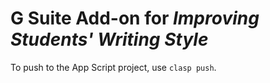 # G Suite Add-on for _Improving Students' Writing Style_

To push to the App Script project, use `clasp push`.
